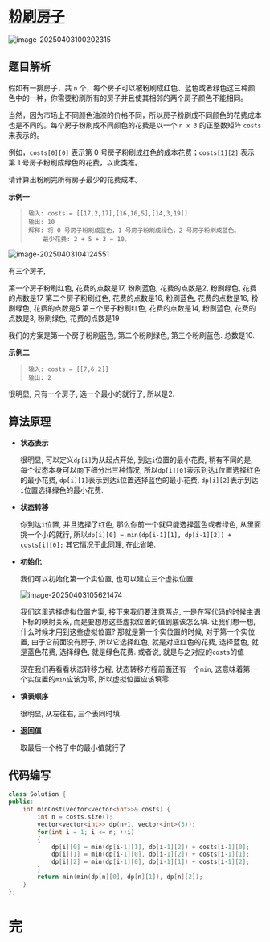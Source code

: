 # [粉刷房子](https://leetcode.cn/problems/JEj789)

![image-20250403100202315](https://md-wind.oss-cn-nanjing.aliyuncs.com/md/20250403100202411.png)

## 题目解析

假如有一排房子，共 `n` 个，每个房子可以被粉刷成红色、蓝色或者绿色这三种颜色中的一种，你需要粉刷所有的房子并且使其相邻的两个房子颜色不能相同。

当然，因为市场上不同颜色油漆的价格不同，所以房子粉刷成不同颜色的花费成本也是不同的。每个房子粉刷成不同颜色的花费是以一个 `n x 3` 的正整数矩阵 `costs` 来表示的。

例如，`costs[0][0]` 表示第 0 号房子粉刷成红色的成本花费；`costs[1][2]` 表示第 1 号房子粉刷成绿色的花费，以此类推。

请计算出粉刷完所有房子最少的花费成本。

**示例一**

>```
>输入: costs = [[17,2,17],[16,16,5],[14,3,19]]
>输出: 10
>解释: 将 0 号房子粉刷成蓝色，1 号房子粉刷成绿色，2 号房子粉刷成蓝色。
>     最少花费: 2 + 5 + 3 = 10。
>```

![image-20250403104124551](https://md-wind.oss-cn-nanjing.aliyuncs.com/md/20250403104124630.png)

有三个房子, 

第一个房子粉刷红色, 花费的点数是17, 粉刷蓝色, 花费的点数是2, 粉刷绿色, 花费的点数是17
第二个房子粉刷红色, 花费的点数是16, 粉刷蓝色, 花费的点数是16, 粉刷绿色, 花费的点数是5
第三个房子粉刷红色, 花费的点数是14, 粉刷蓝色, 花费的点数是3, 粉刷绿色, 花费的点数是19

我们的方案是第一个房子粉刷蓝色, 第二个粉刷绿色, 第三个粉刷蓝色. 总数是10.

**示例二**

>```
>输入: costs = [[7,6,2]]
>输出: 2
>```

很明显, 只有一个房子, 选一个最小的就行了, 所以是2.

## 算法原理

- **状态表示**

  很明显, 可以定义`dp[i]`为从起点开始, 到达`i`位置的最小花费, 稍有不同的是, 每个状态本身可以向下细分出三种情况, 所以`dp[i][0]`表示到达`i`位置选择红色的最小花费, `dp[i][1]`表示到达`i`位置选择蓝色的最小花费, `dp[i][2]`表示到达`i`位置选择绿色的最小花费.

- **状态转移**

  你到达`i`位置, 并且选择了红色, 那么你前一个就只能选择蓝色或者绿色, 从里面挑一个小的就行, 所以`dp[i][0] = min(dp[i-1][1], dp[i-1][2]) + costs[i][0];`   其它情况于此同理, 在此省略.

- **初始化**

  我们可以初始化第一个实位置, 也可以建立三个虚拟位置

  ![image-20250403105621474](https://md-wind.oss-cn-nanjing.aliyuncs.com/md/20250403105621542.png)

  我们这里选择虚拟位置方案, 接下来我们要注意两点, 一是在写代码的时候主语下标的映射关系, 而是要想想这些虚拟位置的值到底该怎么填. 让我们想一想, 什么时候才用到这些虚拟位置? 那就是第一个实位置的时候, 对于第一个实位置, 由于它前面没有房子, 所以它选择红色, 就是对应红色的花费, 选择蓝色, 就是蓝色花费, 选择绿色, 就是绿色花费. 或者说, 就是与之对应的`costs`的值

  现在我们再看看状态转移方程, 状态转移方程前面还有一个`min`, 这意味着第一个实位置的`min`应该为零, 所以虚拟位置应该填零.

- **填表顺序**

  很明显, 从左往右, 三个表同时填.

- **返回值**

  取最后一个格子中的最小值就行了

## 代码编写

````cpp
class Solution {
public:
    int minCost(vector<vector<int>>& costs) {
        int n = costs.size();
        vector<vector<int>> dp(n+1, vector<int>(3));
        for(int i = 1; i <= n; ++i)
        {
            dp[i][0] = min(dp[i-1][1], dp[i-1][2]) + costs[i-1][0];
            dp[i][1] = min(dp[i-1][0], dp[i-1][2]) + costs[i-1][1];
            dp[i][2] = min(dp[i-1][0], dp[i-1][1]) + costs[i-1][2];
        }
        return min(min(dp[n][0], dp[n][1]), dp[n][2]);
    }
};
````

# 完

​	